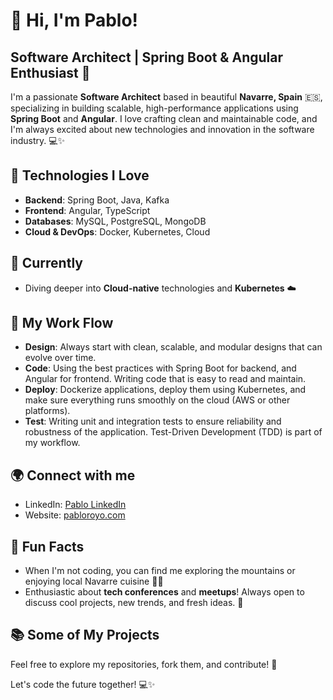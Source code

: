 # 👋 Hi, I'm Pablo! 

## Software Architect | Spring Boot & Angular Enthusiast 🚀

I'm a passionate **Software Architect** based in beautiful **Navarre, Spain** 🇪🇸, specializing in building scalable, high-performance applications using **Spring Boot** and **Angular**. I love crafting clean and maintainable code, and I'm always excited about new technologies and innovation in the software industry. 💻✨

## 🚀 Technologies I Love

- **Backend**: Spring Boot, Java, Kafka
- **Frontend**: Angular, TypeScript
- **Databases**: MySQL, PostgreSQL, MongoDB
- **Cloud & DevOps**: Docker, Kubernetes, Cloud

## 🌱 Currently

- Diving deeper into **Cloud-native** technologies and **Kubernetes** ☁️

## 🔧 My Work Flow

- **Design**: Always start with clean, scalable, and modular designs that can evolve over time.
- **Code**: Using the best practices with Spring Boot for backend, and Angular for frontend. Writing code that is easy to read and maintain.
- **Deploy**: Dockerize applications, deploy them using Kubernetes, and make sure everything runs smoothly on the cloud (AWS or other platforms).
- **Test**: Writing unit and integration tests to ensure reliability and robustness of the application. Test-Driven Development (TDD) is part of my workflow.

## 🌍 Connect with me

- LinkedIn: [Pablo LinkedIn](https://www.linkedin.com/in/pablo-royo)
- Website: [pabloroyo.com](https://pabloroyo.com)
  
## 🎯 Fun Facts

- When I'm not coding, you can find me exploring the mountains or enjoying local Navarre cuisine 🍷🍴
- Enthusiastic about **tech conferences** and **meetups**! Always open to discuss cool projects, new trends, and fresh ideas. 🎤

## 📚 Some of My Projects

Feel free to explore my repositories, fork them, and contribute! 🚀

Let's code the future together! 💻✨
